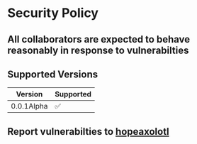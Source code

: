 # Security Policy

## All collaborators are expected to behave reasonably in response to vulnerabilties

## Supported Versions

| Version     | Supported          |
| ----------- | ------------------ |
| 0.0.1Alpha  | :white_check_mark: |

## Report vulnerabilties to [hopeaxolotl](https://discord.gg/UQkmX5V5mP)
